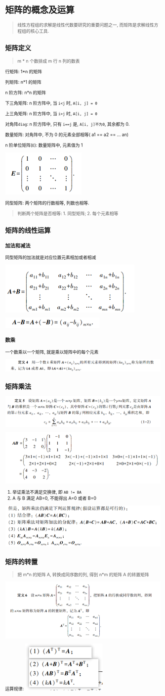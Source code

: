 # 矩阵的概念及运算

> 线性方程组的求解是线性代数要研究的重要问题之一, 而矩阵是求解线性方程组的核心工具.

## 矩阵定义

> m \* n 个数排成 m 行 n 列的数表

行矩阵: 1\*n 的矩阵

列矩阵: n\*1 的矩阵

n 阶方阵: n\*n 的矩阵

下三角矩阵: n 阶方阵中, 当 `i<j` 时, `A[i, j] = 0`

上三角矩阵: n 阶方阵中, 当 `i>j` 时, `A[i, j] = 0`

对角阵`diag`: n 阶方阵中, 只有 `i==j` 是, `A[i, j]不为0`, 其余都为 0.

数量矩阵: 对角阵中, 不为 0 的元素全部相等( a1 == a2 == ... an)

n 阶单位矩阵(`E`): 数量矩阵中, 元素值为 1

![](../img/Snipaste_2022-04-28_16-35-01.png)

同型矩阵: 两个矩阵的行数相等, 列数也相等.

> 判断两个矩阵是否相等: 1. 同型矩阵; 2. 每个元素相等

## 矩阵的线性运算

### 加法和减法

同型矩阵的加法就是对应位置元素相加或者相减

![](../img/Snipaste_2022-04-28_16-36-29.png)

![](../img/Snipaste_2022-04-28_16-38-02.png)

### 数乘

一个数乘以一个矩阵, 就是乘以矩阵中的每个元素

![](../img/Snipaste_2022-04-28_16-38-41.png)

## 矩阵乘法

![](../img/Snipaste_2022-04-28_16-43-12.png)

![](../img/Snipaste_2022-04-28_16-43-47.png)

1. 举证乘法不满足交换律, 即 `AB != BA`
2. A 与 B 满足 AB=0, 不能得出 A=0 或者 B=0

![](../img/Snipaste_2022-04-28_16-46-59.png)

## 矩阵的转置

> 把 m\*n 的矩阵 A, 转换成同序数的列, 得到 n\*m 的矩阵 A 的转置矩阵

![](../img/Snipaste_2022-04-28_16-53-39.png)

运算规律:
![](../img/Snipaste_2022-04-28_17-04-29.png)
